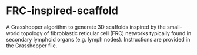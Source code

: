 # FRC-inspired-scaffold

A Grasshopper algorithm to generate 3D scaffolds inspired by the small-world topology of fibroblastic reticular cell (FRC) networks typically found in secondary lymphoid organs (e.g. lymph nodes). Instructions are provided in the Grasshopper file.
